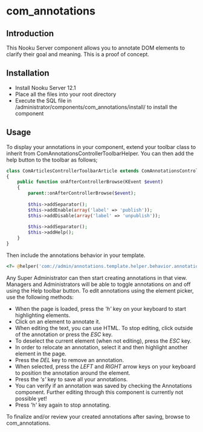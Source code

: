 com_annotations
===============

Introduction
------------

This Nooku Server component allows you to annotate DOM elements to clarify their goal and meaning. This is a proof of concept. 

Installation
------------

* Install Nooku Server 12.1
* Place all the files into your root directory
* Execute the SQL file in /administrator/components/com_annotations/install/ to install the component

Usage
-----

To display your annotations in your component, extend your toolbar class to inherit from ComAnnotationsControllerToolbarHelper. You can then add the help button to the toolbar as follows;

```php
class ComArticlesControllerToolbarArticle extends ComAnnotationsControllerToolbarHelper
{
    public function onAfterControllerBrowse(KEvent $event)
    {    
        parent::onAfterControllerBrowse($event);
        
        $this->addSeparator();
        $this->addEnable(array('label' => 'publish'));
        $this->addDisable(array('label' => 'unpublish'));
        
        $this->addSeparator();
        $this->addHelp();
    }
}
```

Then include the annotations behavior in your template.

```php
<?= @helper('com://admin/annotations.template.helper.behavior.annotations') ?>
```

Any Super Administrator can then start creating annotations in that view. Managers and Administrators will be able to toggle annotations on and off using the Help toolbar button.
To edit annotations using the element picker, use the following methods:

* When the page is loaded, press the _'h'_ key on your keyboard to start highlighting elements.
* Click on an element to annotate it.
* When editing the text, you can use HTML. To stop editing, click outside of the annotation or press the _ESC_ key.
* To deselect the current element (when not editing), press the _ESC_ key. 
* In order to relocate an annotation, select it and then highlight another element in the page.
* Press the _DEL_ key to remove an annotation.
* When selected, press the _LEFT_ and _RIGHT_ arrow keys on your keyboard to position the annotation around the element.
* Press the _'s'_ key to save all your annotations.
* You can verify if an annotation was saved by checking the Annotations component. Further editing through this component is currently not possible yet!
* Press 'h' key again to stop annotating.

To finalize and/or review your created annotations after saving, browse to com_annotations.